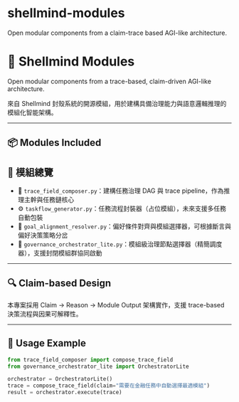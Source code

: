 # shellmind-modules
Open modular components from a claim-trace based AGI-like architecture.
# 🧠 Shellmind Modules

Open modular components from a trace-based, claim-driven AGI-like architecture.

來自 Shellmind 封殼系統的開源模組，用於建構具備治理能力與語意邏輯推理的模組化智能架構。

---

## 📦 Modules Included

## 🔧 模組總覽

- 🧱 `trace_field_composer.py`：建構任務治理 DAG 與 trace pipeline，作為推理主幹與任務鏈核心
- ⚙️ `taskflow_generator.py`：任務流程封裝器（占位模組），未來支援多任務自動包裝
- 🎯 `goal_alignment_resolver.py`：偏好條件對齊與模組選擇器，可根據斷言與偏好決策策略分岔
- 🧭 `governance_orchestrator_lite.py`：模組級治理節點選擇器（精簡調度器），支援封閉模組群協同啟動

---

## 🔍 Claim-based Design

本專案採用 Claim → Reason → Module Output 架構實作，支援 trace-based 決策流程與因果可解釋性。

---

## 🧩 Usage Example

```python
from trace_field_composer import compose_trace_field
from governance_orchestrator_lite import OrchestratorLite

orchestrator = OrchestratorLite()
trace = compose_trace_field(claim="需要在金融任務中自動選擇最適模組")
result = orchestrator.execute(trace)
